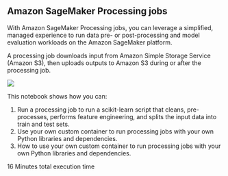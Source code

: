 ## Amazon SageMaker Processing jobs

With Amazon SageMaker Processing jobs, you can leverage a simplified, managed experience to run data pre- or post-processing and model evaluation workloads on the Amazon SageMaker platform.

A processing job downloads input from Amazon Simple Storage Service (Amazon S3), then uploads outputs to Amazon S3 during or after the processing job.

<img src="./Processing-1.jpg">

This notebook shows how you can:

1. Run a processing job to run a scikit-learn script that cleans, pre-processes, performs feature engineering, and splits the input data into train and test sets.
2. Use your own custom container to run processing jobs with your own Python libraries and dependencies.
3. How to use your own custom container to run processing jobs with your own Python libraries and dependencies.

16 Minutes total execution time

